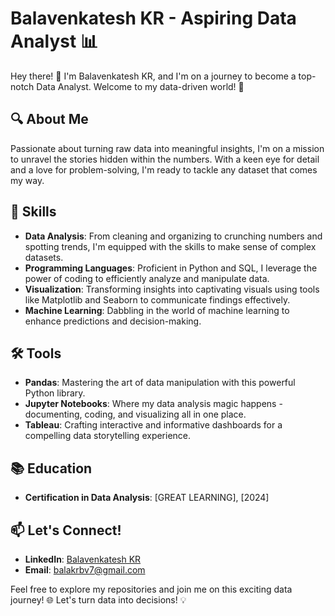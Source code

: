 # Balavenkatesh KR - Aspiring Data Analyst 📊

Hey there! 👋 I'm Balavenkatesh KR, and I'm on a journey to become a top-notch Data Analyst. Welcome to my data-driven world! 🚀

## 🔍 About Me
Passionate about turning raw data into meaningful insights, I'm on a mission to unravel the stories hidden within the numbers. With a keen eye for detail and a love for problem-solving, I'm ready to tackle any dataset that comes my way.

## 🚀 Skills
- **Data Analysis**: From cleaning and organizing to crunching numbers and spotting trends, I'm equipped with the skills to make sense of complex datasets.
- **Programming Languages**: Proficient in Python and SQL, I leverage the power of coding to efficiently analyze and manipulate data.
- **Visualization**: Transforming insights into captivating visuals using tools like Matplotlib and Seaborn to communicate findings effectively.
- **Machine Learning**: Dabbling in the world of machine learning to enhance predictions and decision-making.

## 🛠️ Tools
- **Pandas**: Mastering the art of data manipulation with this powerful Python library.
- **Jupyter Notebooks**: Where my data analysis magic happens - documenting, coding, and visualizing all in one place.
- **Tableau**: Crafting interactive and informative dashboards for a compelling data storytelling experience.

## 📚 Education
- **Certification in Data Analysis**: [GREAT LEARNING], [2024]

## 📫 Let's Connect!
- **LinkedIn**: [Balavenkatesh KR](www.linkedin.com/in/balavenkatesh16)
- **Email**: balakrbv7@gmail.com

Feel free to explore my repositories and join me on this exciting data journey! 🌐 Let's turn data into decisions! 💡
